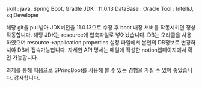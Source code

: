 skill : java, Spring Boot, Gradle
JDK : 11.0.13
DataBase : Oracle
Tool : IntelliJ, sqlDeveloper

해당 git을 pull받아 JDK버전을 11.0.13으로 수정 후 boot 내장 서버를 작동시키면 정상 작동합니다.
해당 JDK는 resource에 압축파일로 넣어놨습니다.
DB는 오라클을 사용하였으며 resource->application.properties 설정 파일에서 본인의 DB정보로 변경하셔야 DB에 접속가능합니다.
자세한 API 명세는 메일에 작성한 notion웹페이지에서 확인 가능합니다. 

과제를 통해 처음으로 SPringBoot를 사용해 볼 수 있는 경험을 가질 수 있어 좋았습니다. 
감사합니다. 
